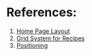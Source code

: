 # References:
1. [Home Page Layout](https://www.w3schools.com/css/css_grid.asp)
2. [Grid System for Recipes](https://www.w3schools.com/css/css_grid_container.asp)
3. [Positioning](https://developer.mozilla.org/en-US/docs/Web/CSS/position)